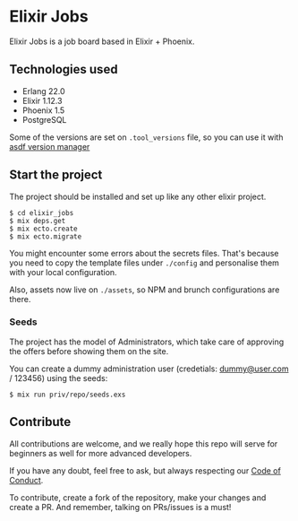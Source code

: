 # Elixir Jobs

Elixir Jobs is a job board based in Elixir + Phoenix.

## Technologies used

- Erlang 22.0
- Elixir 1.12.3
- Phoenix 1.5
- PostgreSQL

Some of the versions are set on `.tool_versions` file, so you can use it with [asdf version manager](https://github.com/asdf-vm/asdf)

## Start the project

The project should be installed and set up like any other elixir project.

```
$ cd elixir_jobs
$ mix deps.get
$ mix ecto.create
$ mix ecto.migrate
```

You might encounter some errors about the secrets files. That's because you need to copy the template files under `./config` and personalise them with your local configuration.

Also, assets now live on `./assets`, so NPM and brunch configurations are there.

### Seeds

The project has the model of Administrators, which take care of approving the offers before showing them on the site.

You can create a dummy administration user (credetials: dummy@user.com / 123456)  using the seeds:

```
$ mix run priv/repo/seeds.exs
```

## Contribute

All contributions are welcome, and we really hope this repo will serve for beginners as well for more advanced developers.

If you have any doubt, feel free to ask, but always respecting our [Code of Conduct](https://github.com/odarriba/elixir_jobs/blob/master/CODE_OF_CONDUCT.md).

To contribute, create a fork of the repository, make your changes and create a PR. And remember, talking on PRs/issues is a must!
